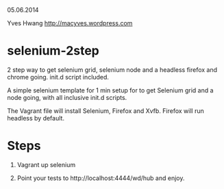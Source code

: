 05.06.2014

Yves Hwang
http://macyves.wordpress.com

selenium-2step
==============

2 step way to get selenium grid, selenium node and a headless firefox and chrome going. init.d script included.

A simple selenium template for 1 min setup for to get Selenium grid and a node going, with all inclusive init.d scripts.

The Vagrant file will install Selenium, Firefox and Xvfb. Firefox will run headless by default.

Steps
=====
1. Vagrant up selenium

2. Point your tests to http://localhost:4444/wd/hub and enjoy.
